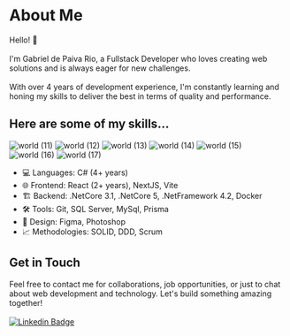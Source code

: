 # About Me
Hello! 👋 <br /> <br />
I'm Gabriel de Paiva Rio, a Fullstack Developer who loves creating web solutions and is always eager for new challenges. <br /> <br />
With over 4 years of development experience, I'm constantly learning and honing my skills to deliver the best in terms of quality and performance.

## Here are some of my skills...
  
![world (11)](https://github.com/GabrielRioo/gabrielrioo/assets/61875527/2a36bea7-6f88-4018-9829-be8ec63f4bf1)
![world (12)](https://github.com/GabrielRioo/gabrielrioo/assets/61875527/7b20a23b-c563-4cb9-bd45-9d8566a40438)
![world (13)](https://github.com/GabrielRioo/gabrielrioo/assets/61875527/d20d15e2-b751-4780-ae99-9edfd3fa7f80)
![world (14)](https://github.com/GabrielRioo/gabrielrioo/assets/61875527/709f6cdc-a591-4f32-80d4-f4aad27f1eb0)
![world (15)](https://github.com/GabrielRioo/gabrielrioo/assets/61875527/3d8063ec-a100-4c19-9fe6-2aac02a60132)
![world (16)](https://github.com/GabrielRioo/gabrielrioo/assets/61875527/2fcb2811-2581-4a9b-b807-64ae8accdb6e)
![world (17)](https://github.com/GabrielRioo/gabrielrioo/assets/61875527/49b964b4-9ede-4aa2-9ad2-a0e935176f71)
<br/>
- 💻 Languages: C# (4+ years)
- 🌐 Frontend: React (2+ years), NextJS, Vite
- 🏗️ Backend: .NetCore 3.1, .NetCore 5, .NetFramework 4.2, Docker
- 🛠️ Tools: Git, SQL Server, MySql, Prisma
- 🎨 Design: Figma, Photoshop
- 📈 Methodologies: SOLID, DDD, Scrum

## Get in Touch

Feel free to contact me for collaborations, job opportunities, or just to chat about web development and technology. Let's build something amazing together!
 <br />  <br />
[![Linkedin Badge](https://img.shields.io/badge/-LinkedIn-blue?style=flat-square&logo=Linkedin&logoColor=white&link=https://www.linkedin.com/in/gabrielpaivario)](https://www.linkedin.com/in/gabrielpaivario)
<!--
<table id="myTable" align="center">
  <thead>
    <tr>
      <th>Studies</th>
      <th>Projects</th>
      <th>Hackathons</th>
    </tr>
  </thead>
  <tbody>
   <tr>
      <td><a href="https://github.com/GabrielRioo/RocketSeat_Ignite_Call"> RocketSeat - Ignite Call </a></td>
      <td><a href="https://github.com/GabrielRioo/Ficha_Academia"> Fichas Para Academia </a></td>
      <td><a href="https://github.com/GabrielRioo/MEGA-HACK"> Mega-Hack Shawee </a></td>
    </tr>
   <tr>
      <td><a href="https://github.com/GabrielRioo/Rocketseat_Ignite_Shop"> RocketSeat - Ignite Shop </a></td>
      <td><a href="https://github.com/GabrielRioo/Pokedex"> Pokedex </a></td>
      <td><a href="https://github.com/GabrielRioo/SantanderDataChallenge"> Santander Data Challange </a></td>
    </tr>
   <tr>
      <td><a href="https://github.com/GabrielRioo/Rocketseat_Ignite_DTMoney"> RocketSeat - Ignite DTMoney </a></td>
      <td><a href="https://github.com/GabrielRioo/TaskBuilder"> Task Builder </a></td>
    <td></td>
    </tr>
    <tr>
      <td><a href="https://github.com/GabrielRioo/RocketSeat_Ignite_Call"> RocketSeat - Ignite Call </a></td>
      <td><a href="https://github.com/GabrielRioo/Keylogger"> Keylogger </a></td>
      <td></td>
    </tr>
    <tr>
      <td><a href="https://github.com/GabrielRioo/Rocketseat_DesignSystem_Storybook"> RocketSeat - Ignite Design System </a></td>
      <td><a href="https://github.com/GabrielRioo/Site_Portifolio"> Site Portifólio </a></td>
     <td></td>
    </tr>
    <tr>
      <td><a href="https://github.com/GabrielRioo/Rocketseat_Ignite_Pomodoro"> RocketSeat - Ignite Pomodoro </a></td>
      <td><a href="https://github.com/GabrielRioo/JavaScript_Learning/tree/master/GuessWhatGame"> Game de Advinhação </a></td>
     <td></td>
    </tr>
    <tr>
      <td><a href="https://github.com/GabrielRioo/Rocketseat_Ignite_ReactTS"> RocketSeat - Ignite React TS </a></td>
      <td> <a href="https://github.com/GabrielRioo/ChatBot_wpp"> ChatBot Python- WhatsApp </a></td>
    <td></td>
    </tr>
    <tr>
      <td><a href="https://github.com/GabrielRioo/next-level-week-together"> RocketSeat - NLW Together </a></td>
      <td><a href="https://github.com/GabrielRioo/chatbot-javascript"> ChatBot JS- WhatsApp </a></td>
      <td></td>
    </tr>
    <tr>
      <td><a href="https://github.com/GabrielRioo/next-level-week-3-happy"> RocketSeat - NLW Happy </a></td>
      <td><a href="https://github.com/GabrielRioo/JavaScript_Learning/tree/master/calculadora"> Calculadora JS </a></td>
      <td></td>
    </tr>
  </tbody>
</table>
-->


<!--
<table border="2" bgcolor="red" id="myTable">
<tr>
<td>
<details>
  <summary>PROJECTS</summary>
  <a href="https://github.com/GabrielRioo/Keylogger"> Keylogger </a>
  <br>
  <a href="https://github.com/GabrielRioo/Site_Portifolio"> Site Portifólio </a>
  <br>
  <a href="https://github.com/GabrielRioo/JavaScript_Learning/tree/master/GuessWhatGame"> Game de Advinhação </a>
  <br>
  <a href="https://github.com/GabrielRioo/TaskBuilder"> Task Builder </a>
  <br>
  <a href="https://github.com/GabrielRioo/ChatBot_wpp"> ChatBot Python- WhatsApp </a>
  <br>
  <a href="https://github.com/GabrielRioo/chatbot-javascript"> ChatBot JS- WhatsApp </a>
  <br>
  <a href="https://github.com/GabrielRioo/Site_Arte_Luz"> Site e-commerce </a>
  <br>
  <a href="https://github.com/GabrielRioo/JavaScript_Learning/tree/master/calculadora"> Calculadora JS </a>
</details>

</td>
<td>

<details>
  <summary>STUDIES</summary>
  <a href="https://github.com/GabrielRioo/next-level-week-2-proffy"> RocketSeat - Next Level Week 2 - Proffy </a>
  <br>
  <a href="https://github.com/GabrielRioo/omnistack-7-instagram"> RocketSeat - Semana Omnistack 7 - Instagram </a>
  <br>
  <a href="https://github.com/GabrielRioo/next-level-week-ecoleta"> RocketSeat - Next Level Week - Ecoleta </a>
  <br>
  <a href="https://github.com/GabrielRioo/ImersaoReact"> Alura - Imerssão React </a>
  <br>
  <a href="https://github.com/GabrielRioo/ImersaoGameDev"> Alura - Imerssão GameDev </a>
  <br>
  <a href="https://github.com/GabrielRioo/ImersaoCSS"> ALura - Imerssão CSS </a>
  <br>
  <a href="https://github.com/GabrielRioo/Curso_em_Video/tree/master/Curso_Wordpress"> Curso em Video - Wordpress </a>
  <br>
  <a href="https://github.com/GabrielRioo/Curso_em_Video/tree/master/Curso_HTML"> Curso em Video - HTML </a>
  <br>
  <a href="https://github.com/GabrielRioo/Curso_em_Video/tree/master/Curso_Python"> Curso em Video - PYTHON </a>
  <br>
  <a href="https://github.com/GabrielRioo/Curso_em_Video/tree/master/Curso_SQL"> Curso em Video - SQL </a>
  <br>
  <a href="https://github.com/GabrielRioo/MaratonaJS"> Maratona JS - Emerson Broga </a>
  <br>
  <a href="https://github.com/GabrielRioo/Cursos_Diversos/tree/master/Programacao/C%23"> Programação C# </a>
  <br>
  <a href="https://github.com/GabrielRioo/web-application-mvc"> Web Application MVC </a>
  <br>
  <a href="https://github.com/GabrielRioo/web-application-razor"> Web Application Razor </a>
  <br>
  <a href="https://github.com/GabrielRioo/e-commerce"> e-commerce C# e JS </a>
  <br>
  <a href="https://github.com/GabrielRioo/Cursos_Diversos/tree/master/HTML_CSS_JavaScript"> Cursos de HTML/CSS/JS </a>
  <br>
  <a href="https://github.com/GabrielRioo/introduction-git"> Introdução ao Git </a>
</details>

</td>
<td>
<details>
  <summary>HACKATOHNS</summary>
  <a href="https://github.com/GabrielRioo/MEGA-HACK"> Mega-Hack Shawee </a>
  <br>
  <a href="https://github.com/GabrielRioo/SantanderDataChallenge"> Santander Data Challange </a>
</details>
</td>
</tr>
</table>





<!--
**GabrielRioo/gabrielrioo** is a ✨ _special_ ✨ repository because its `README.md` (this file) appears on your GitHub profile.

Here are some ideas to get you started:

- 🔭 I’m currently working on ...
- 🌱 I’m currently learning ...
- 👯 I’m looking to collaborate on ...
- 🤔 I’m looking for help with ...
- 💬 Ask me about ...
- 📫 How to reach me: ...
- 😄 Pronouns: ...
- ⚡ Fun fact: ...
-->
